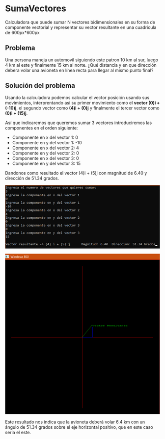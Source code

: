 # SumaVectores
Calculadora que puede sumar N vectores bidimensionales en su forma de componente vectorial y representar su vector resultante en una cuadricula de 600px*600px

## Problema

Una persona maneja un automovil siguiendo este patron 10 km al sur, luego 4 km al este y finalmente 15 km al norte.
¿Qué distancia y en que dirección debera volar una avioneta en línea recta para llegar al mismo punto final?

## Solución del problema

Usando la calculadora podemos calcular el vector posición usando sus movimientos, interprentando asi su primer movimiento como el **vector (0)i + (-10)j**, el segundo vector como **(4)i + (0)j** y finalmente el tercer vector como **(0)i + (15)j**.

Así que indicaremos que queremos sumar 3 vectores introduciremos las componentes en el orden siguiente:

- Componente en x del vector 1: 0
- Componente en y del vector 1: -10
- Componente en x del vector 2: 4
- Componente en y del vector 2: 0
- Componente en x del vector 3: 0
- Componente en y del vector 3: 15

Dandonos como resultado el vector (4)i + (5)j con magnitud de 6.40 y dirección de 51.34 grados.

![Entrada de datos](salida0.png)

![grafica](salida1.png)

Este resultado nos indica que la avioneta deberá volar 6.4 km con un ángulo de 51.34 grados sobre el eje horizontal positivo, que en este caso seria el este.
